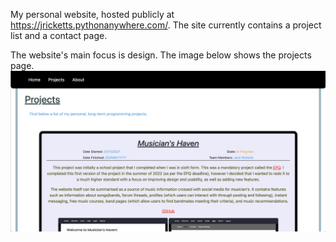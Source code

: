 My personal website, hosted publicly at https://jricketts.pythonanywhere.com/. The site currently contains a project list and a contact page.

The website's main focus is design. The image below shows the projects page.
![Image of the /projects page.](/static/projects.png)